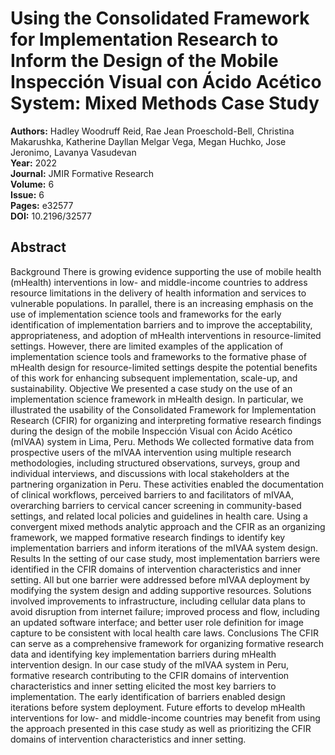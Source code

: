 # Using the Consolidated Framework for Implementation Research to Inform the Design of the Mobile Inspección Visual con Ácido Acético System: Mixed Methods Case Study

**Authors:** Hadley Woodruff Reid, Rae Jean Proeschold-Bell, Christina Makarushka, Katherine Dayllan Melgar Vega, Megan Huchko, Jose Jeronimo, Lavanya Vasudevan  
**Year:** 2022  
**Journal:** JMIR Formative Research  
**Volume:** 6  
**Issue:** 6  
**Pages:** e32577  
**DOI:** 10.2196/32577  

## Abstract
Background            There is growing evidence supporting the use of mobile health (mHealth) interventions in low- and middle-income countries to address resource limitations in the delivery of health information and services to vulnerable populations. In parallel, there is an increasing emphasis on the use of implementation science tools and frameworks for the early identification of implementation barriers and to improve the acceptability, appropriateness, and adoption of mHealth interventions in resource-limited settings. However, there are limited examples of the application of implementation science tools and frameworks to the formative phase of mHealth design for resource-limited settings despite the potential benefits of this work for enhancing subsequent implementation, scale-up, and sustainability.                                Objective            We presented a case study on the use of an implementation science framework in mHealth design. In particular, we illustrated the usability of the Consolidated Framework for Implementation Research (CFIR) for organizing and interpreting formative research findings during the design of the mobile Inspección Visual con Ácido Acético (mIVAA) system in Lima, Peru.                                Methods            We collected formative data from prospective users of the mIVAA intervention using multiple research methodologies, including structured observations, surveys, group and individual interviews, and discussions with local stakeholders at the partnering organization in Peru. These activities enabled the documentation of clinical workflows, perceived barriers to and facilitators of mIVAA, overarching barriers to cervical cancer screening in community-based settings, and related local policies and guidelines in health care. Using a convergent mixed methods analytic approach and the CFIR as an organizing framework, we mapped formative research findings to identify key implementation barriers and inform iterations of the mIVAA system design.                                Results            In the setting of our case study, most implementation barriers were identified in the CFIR domains of intervention characteristics and inner setting. All but one barrier were addressed before mIVAA deployment by modifying the system design and adding supportive resources. Solutions involved improvements to infrastructure, including cellular data plans to avoid disruption from internet failure; improved process and flow, including an updated software interface; and better user role definition for image capture to be consistent with local health care laws.                                Conclusions            The CFIR can serve as a comprehensive framework for organizing formative research data and identifying key implementation barriers during mHealth intervention design. In our case study of the mIVAA system in Peru, formative research contributing to the CFIR domains of intervention characteristics and inner setting elicited the most key barriers to implementation. The early identification of barriers enabled design iterations before system deployment. Future efforts to develop mHealth interventions for low- and middle-income countries may benefit from using the approach presented in this case study as well as prioritizing the CFIR domains of intervention characteristics and inner setting.

